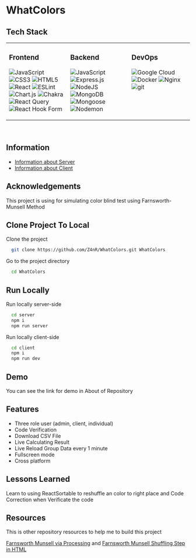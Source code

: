 # WhatColors

## Tech Stack

<div align="center">
<table><tr><td valign="top" width="33%">

### Frontend

![JavaScript](https://img.shields.io/badge/javascript-%23323330.svg?style=for-the-badge&logo=javascript&logoColor=%23F7DF1E)
![CSS3](https://img.shields.io/badge/css3-%231572B6.svg?style=for-the-badge&logo=css3&logoColor=white)
![HTML5](https://img.shields.io/badge/html5-%23E34F26.svg?style=for-the-badge&logo=html5&logoColor=white)
![React](https://img.shields.io/badge/react-%2320232a.svg?style=for-the-badge&logo=react&logoColor=%2361DAFB)
![ESLint](https://img.shields.io/badge/ESLint-4B3263?style=for-the-badge&logo=eslint&logoColor=white)
![Chart.js](https://img.shields.io/badge/chart.js-F5788D.svg?style=for-the-badge&logo=chart.js&logoColor=white)
![Chakra](https://img.shields.io/badge/chakra-%234ED1C5.svg?style=for-the-badge&logo=chakraui&logoColor=white)
![React Query](https://img.shields.io/badge/react_query-React_Query?style=for-the-badge&logo=react%20query&logoColor=white&color=%23FF4154) 
![React Hook Form](https://img.shields.io/badge/react%20hook%20form-React%20Hook%20Form?style=for-the-badge&logo=react%20hook%20form&logoColor=white&color=%23EC5990)

</td><td valign="top" width="33%">

### Backend

![JavaScript](https://img.shields.io/badge/javascript-%23323330.svg?style=for-the-badge&logo=javascript&logoColor=%23F7DF1E)
![Express.js](https://img.shields.io/badge/express.js-%23404d59.svg?style=for-the-badge&logo=express&logoColor=%2361DAFB) 
![NodeJS](https://img.shields.io/badge/node.js-6DA55F?style=for-the-badge&logo=node.js&logoColor=white)
![MongoDB](https://img.shields.io/badge/MongoDB-%234ea94b.svg?style=for-the-badge&logo=mongodb&logoColor=white)
![Mongoose](https://img.shields.io/badge/mongoose-Mongoose?style=for-the-badge&logo=mongoose&logoColor=white&color=%23880000)
![Nodemon](https://img.shields.io/badge/nodemon-Nodemon?style=for-the-badge&logo=nodemon&logoColor=white&color=%2376D04B)

</td><td valign="top" width="33%">

### DevOps

![Google Cloud](https://img.shields.io/badge/Google%20Cloud-%234285F4.svg?style=for-the-badge&logo=google-cloud&logoColor=white)
![Docker](https://img.shields.io/badge/docker-%230db7ed.svg?style=for-the-badge&logo=docker&logoColor=white)
![Nginx](https://img.shields.io/badge/nginx-%23009639.svg?style=for-the-badge&logo=nginx&logoColor=white)
![git](https://img.shields.io/badge/git-git?style=for-the-badge&logo=git&logoColor=%23F05032&color=%23ffffff)

</td></tr></table>
</div>

<br/>

## Information

- [Information about Server](https://github.com/Z4nR/WhatColors/tree/main/server)
- [Information about Client](https://github.com/Z4nR/WhatColors/tree/main/client)

## Acknowledgements

This project is using for simulating color blind test using Farnsworth-Munsell Method

## Clone Project To Local

Clone the project

```bash
  git clone https://github.com/Z4nR/WhatColors.git WhatColors
```

Go to the project directory

```bash
  cd WhatColors
```

## Run Locally

Run locally server-side

```bash
  cd server
  npm i
  npm run server
```

Run locally client-side

```bash
  cd client
  npm i
  npm run dev
```

## Demo

You can see the link for demo in About of Repository

## Features

- Three role user (admin, client, individual)
- Code Verification
- Download CSV File
- Live Calculating Result
- Live Reload Group Data every 1 minute
- Fullscreen mode
- Cross platform

## Lessons Learned

Learn to using ReactSortable to reshuffle an color to right place and Code Correction when Verificate the code

## Resources

This is other repository resources to help me to build this project

[Farnsworth Munsell via Processing](https://github.com/rpigu-i/processing-farnsworth-munsell) and
[Farnsworth Munsell Shuffling Step in HTML](https://github.com/chaturatbs/FM100)
